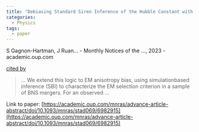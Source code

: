 ```yaml
---
title: "Debiasing Standard Siren Inference of the Hubble Constant with Marginal Neural Ratio Estimation"
categories:
  - Physics
tags:
  - paper
---
```

S Gagnon-Hartman, J Ruan… - Monthly Notices of the …, 2023 - academic.oup.com

[cited by](https://scholar.google.com/scholar?cites=1669507538115876672&as_sdt=5,44&sciodt=0,44&hl=en&num=20)

>… We extend this logic to EM anisotropy bias, using simulationbased inference (SBI) to characterize the EM selection criterion in a sample of BNS mergers. For an observed …

Link to paper: [https://academic.oup.com/mnras/advance-article-abstract/doi/10.1093/mnras/stad069/6982915](https://academic.oup.com/mnras/advance-article-abstract/doi/10.1093/mnras/stad069/6982915)
